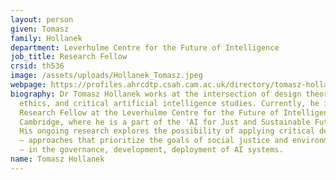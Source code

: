 ```yaml
---
layout: person
given: Tomasz
family: Hollanek
department: Leverhulme Centre for the Future of Intelligence
job_title: Research Fellow
crsid: th536
image: /assets/uploads/Hollanek_Tomasz.jpeg
webpage: https://profiles.ahrcdtp.csah.cam.ac.uk/directory/tomasz-hollanek
biography: Dr Tomasz Hollanek works at the intersection of design theory, technology
  ethics, and critical artificial intelligence studies. Currently, he is a Postdoctoral
  Research Fellow at the Leverhulme Centre for the Future of Intelligence (LCFI) at
  Cambridge, where he is a part of the 'AI for Just and Sustainable Futures' project.
  His ongoing research explores the possibility of applying critical design methods
  – approaches that prioritize the goals of social justice and environmental sustainability
  – in the governance, development, deployment of AI systems.
name: Tomasz Hollanek
---
```

